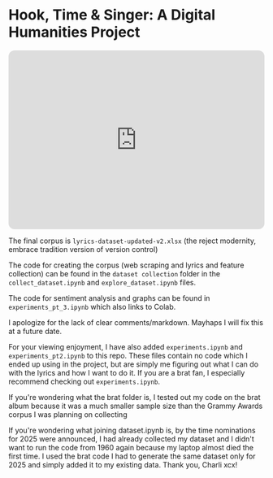 # Hook, Time & Singer: A Digital Humanities Project

<iframe style="border-radius:12px" src="https://open.spotify.com/embed/playlist/6XSZOXB8nZoWtTsaNBsg0t?utm_source=generator" width="100%" height="352" frameBorder="0" allowfullscreen="" allow="autoplay; clipboard-write; encrypted-media; fullscreen; picture-in-picture" loading="lazy"></iframe>

The final corpus is `lyrics-dataset-updated-v2.xlsx` (the reject modernity, embrace tradition version of version control)

The code for creating the corpus (web scraping and lyrics and feature collection) can be found in the `dataset collection` folder in the `collect_dataset.ipynb` and `explore_dataset.ipynb` files.

The code for sentiment analysis and graphs can be found in `experiments_pt_3.ipynb` which also links to Colab.

I apologize for the lack of clear comments/markdown. Mayhaps I will fix this at a future date.

For your viewing enjoyment, I have also added `experiments.ipynb` and `experiments_pt2.ipynb` to this repo. These files contain no code which I ended up using in the project, but are simply me figuring out what I can do with the lyrics and how I want to do it. If you are a brat fan, I especially recommend checking out `experiments.ipynb`. 
 
If you're wondering what the brat folder is, I tested out my code on the brat album because it was a much smaller sample size than the Grammy Awards corpus I was planning on collecting

If you're wondering what joining dataset.ipynb is, by the time nominations for 2025 were announced, I had already collected my dataset and I didn't want to run the code from 1960 again because my laptop almost died the first time. I used the brat code I had to generate the same dataset only for 2025 and simply added it to my existing data. Thank you, Charli xcx!
